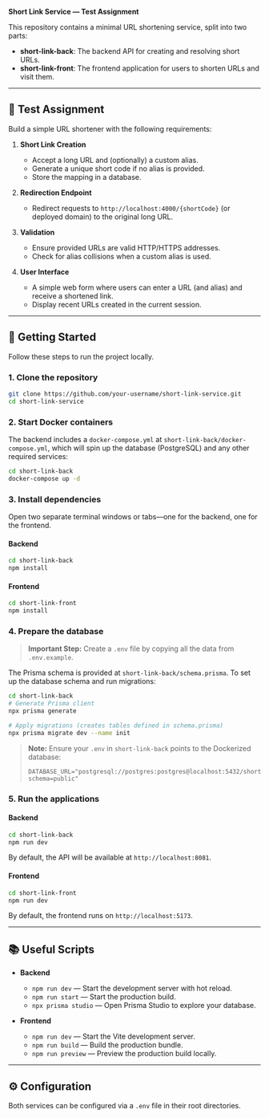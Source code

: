 **Short Link Service — Test Assignment**

This repository contains a minimal URL shortening service, split into two parts:

- **short-link-back**: The backend API for creating and resolving short URLs.
- **short-link-front**: The frontend application for users to shorten URLs and visit them.

---

## 📝 Test Assignment

Build a simple URL shortener with the following requirements:

1. **Short Link Creation**

   - Accept a long URL and (optionally) a custom alias.
   - Generate a unique short code if no alias is provided.
   - Store the mapping in a database.

2. **Redirection Endpoint**

   - Redirect requests to `http://localhost:4000/{shortCode}` (or deployed domain) to the original long URL.

3. **Validation**

   - Ensure provided URLs are valid HTTP/HTTPS addresses.
   - Check for alias collisions when a custom alias is used.

4. **User Interface**

   - A simple web form where users can enter a URL (and alias) and receive a shortened link.
   - Display recent URLs created in the current session.

---

## 🚀 Getting Started

Follow these steps to run the project locally.

### 1. Clone the repository

```bash
git clone https://github.com/your-username/short-link-service.git
cd short-link-service
```

### 2. Start Docker containers

The backend includes a `docker-compose.yml` at `short-link-back/docker-compose.yml`, which will spin up the database (PostgreSQL) and any other required services:

```bash
cd short-link-back
docker-compose up -d
```

### 3. Install dependencies

Open two separate terminal windows or tabs—one for the backend, one for the frontend.

#### Backend

```bash
cd short-link-back
npm install
```

#### Frontend

```bash
cd short-link-front
npm install
```

### 4. Prepare the database

> **Important Step:** Create a `.env` file by copying all the data from `.env.example`.

The Prisma schema is provided at `short-link-back/schema.prisma`. To set up the database schema and run migrations:

```bash
cd short-link-back
# Generate Prisma client
npx prisma generate

# Apply migrations (creates tables defined in schema.prisma)
npx prisma migrate dev --name init
```

> **Note:** Ensure your `.env` in `short-link-back` points to the Dockerized database:
>
> ```env
> DATABASE_URL="postgresql://postgres:postgres@localhost:5432/shortlink?schema=public"
> ```

### 5. Run the applications

#### Backend

```bash
cd short-link-back
npm run dev
```

By default, the API will be available at `http://localhost:8081`.

#### Frontend

```bash
cd short-link-front
npm run dev
```

By default, the frontend runs on `http://localhost:5173`.

---

## 📚 Useful Scripts

- **Backend**

  - `npm run dev` — Start the development server with hot reload.
  - `npm run start` — Start the production build.
  - `npx prisma studio` — Open Prisma Studio to explore your database.

- **Frontend**

  - `npm run dev` — Start the Vite development server.
  - `npm run build` — Build the production bundle.
  - `npm run preview` — Preview the production build locally.

---

## ⚙️ Configuration

Both services can be configured via a `.env` file in their root directories.

